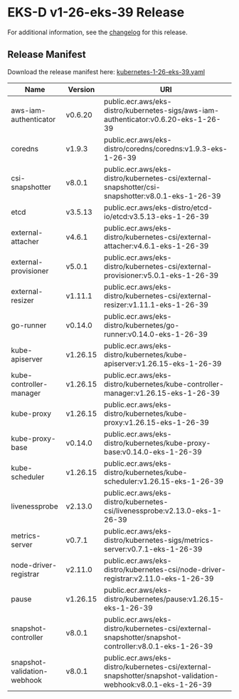 # EKS-D v1-26-eks-39 Release

For additional information, see the [changelog](CHANGELOG-v1-26-eks-39.md) for this release.

## Release Manifest

Download the release manifest here: [kubernetes-1-26-eks-39.yaml](https://distro.eks.amazonaws.com/kubernetes-1-26/kubernetes-1-26-eks-39.yaml)

| Name | Version | URI |
|------|---------|-----|
| aws-iam-authenticator | v0.6.20 | public.ecr.aws/eks-distro/kubernetes-sigs/aws-iam-authenticator:v0.6.20-eks-1-26-39 |
| coredns | v1.9.3 | public.ecr.aws/eks-distro/coredns/coredns:v1.9.3-eks-1-26-39 |
| csi-snapshotter | v8.0.1 | public.ecr.aws/eks-distro/kubernetes-csi/external-snapshotter/csi-snapshotter:v8.0.1-eks-1-26-39 |
| etcd | v3.5.13 | public.ecr.aws/eks-distro/etcd-io/etcd:v3.5.13-eks-1-26-39 |
| external-attacher | v4.6.1 | public.ecr.aws/eks-distro/kubernetes-csi/external-attacher:v4.6.1-eks-1-26-39 |
| external-provisioner | v5.0.1 | public.ecr.aws/eks-distro/kubernetes-csi/external-provisioner:v5.0.1-eks-1-26-39 |
| external-resizer | v1.11.1 | public.ecr.aws/eks-distro/kubernetes-csi/external-resizer:v1.11.1-eks-1-26-39 |
| go-runner | v0.14.0 | public.ecr.aws/eks-distro/kubernetes/go-runner:v0.14.0-eks-1-26-39 |
| kube-apiserver | v1.26.15 | public.ecr.aws/eks-distro/kubernetes/kube-apiserver:v1.26.15-eks-1-26-39 |
| kube-controller-manager | v1.26.15 | public.ecr.aws/eks-distro/kubernetes/kube-controller-manager:v1.26.15-eks-1-26-39 |
| kube-proxy | v1.26.15 | public.ecr.aws/eks-distro/kubernetes/kube-proxy:v1.26.15-eks-1-26-39 |
| kube-proxy-base | v0.14.0 | public.ecr.aws/eks-distro/kubernetes/kube-proxy-base:v0.14.0-eks-1-26-39 |
| kube-scheduler | v1.26.15 | public.ecr.aws/eks-distro/kubernetes/kube-scheduler:v1.26.15-eks-1-26-39 |
| livenessprobe | v2.13.0 | public.ecr.aws/eks-distro/kubernetes-csi/livenessprobe:v2.13.0-eks-1-26-39 |
| metrics-server | v0.7.1 | public.ecr.aws/eks-distro/kubernetes-sigs/metrics-server:v0.7.1-eks-1-26-39 |
| node-driver-registrar | v2.11.0 | public.ecr.aws/eks-distro/kubernetes-csi/node-driver-registrar:v2.11.0-eks-1-26-39 |
| pause | v1.26.15 | public.ecr.aws/eks-distro/kubernetes/pause:v1.26.15-eks-1-26-39 |
| snapshot-controller | v8.0.1 | public.ecr.aws/eks-distro/kubernetes-csi/external-snapshotter/snapshot-controller:v8.0.1-eks-1-26-39 |
| snapshot-validation-webhook | v8.0.1 | public.ecr.aws/eks-distro/kubernetes-csi/external-snapshotter/snapshot-validation-webhook:v8.0.1-eks-1-26-39 |
